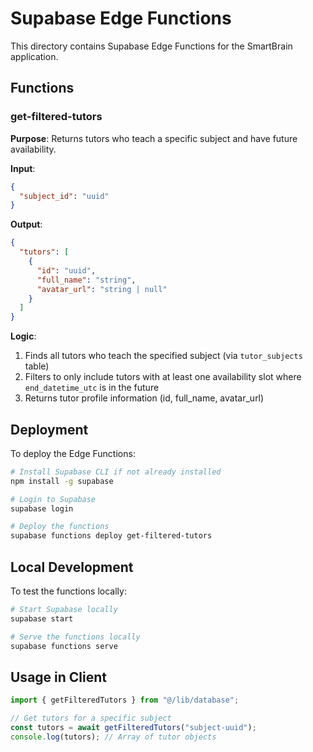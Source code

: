 # Supabase Edge Functions

This directory contains Supabase Edge Functions for the SmartBrain application.

## Functions

### get-filtered-tutors

**Purpose**: Returns tutors who teach a specific subject and have future availability.

**Input**:

```json
{
  "subject_id": "uuid"
}
```

**Output**:

```json
{
  "tutors": [
    {
      "id": "uuid",
      "full_name": "string",
      "avatar_url": "string | null"
    }
  ]
}
```

**Logic**:

1. Finds all tutors who teach the specified subject (via `tutor_subjects` table)
2. Filters to only include tutors with at least one availability slot where `end_datetime_utc` is in the future
3. Returns tutor profile information (id, full_name, avatar_url)

## Deployment

To deploy the Edge Functions:

```bash
# Install Supabase CLI if not already installed
npm install -g supabase

# Login to Supabase
supabase login

# Deploy the functions
supabase functions deploy get-filtered-tutors
```

## Local Development

To test the functions locally:

```bash
# Start Supabase locally
supabase start

# Serve the functions locally
supabase functions serve
```

## Usage in Client

```typescript
import { getFilteredTutors } from "@/lib/database";

// Get tutors for a specific subject
const tutors = await getFilteredTutors("subject-uuid");
console.log(tutors); // Array of tutor objects
```
